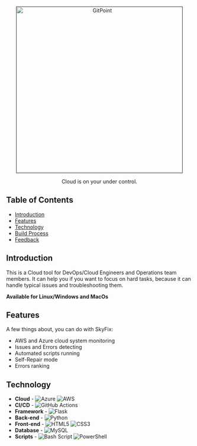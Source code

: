 <p align="center">
  <a href="">
    <img alt="GitPoint" title="GitPoint" src="https://github.com/user-attachments/assets/88845961-0ca1-4fb8-b599-9b3adeb239c5" width="450">
  </a>
</p>

<p align="center">
  Cloud is on your under control.

## Table of Contents

- [Introduction](#introduction)
- [Features](#features)
- [Technology](#technology)
- [Build Process](#build-process)
- [Feedback](#feedback)


## Introduction

This is a Cloud tool for DevOps/Cloud Engineers and Operations team members.
It can help you if you want to focus on hard tasks, because it can handle typical issues and troubleshooting them.

**Available for Linux/Windows and MacOs**

## Features

A few things about, you can do with SkyFix:

* AWS and Azure cloud system monitoring
* Issues and Errors detecting
* Automated scripts running
* Self-Repair mode
* Errors ranking

## Technology
* **Cloud** - ![Azure](https://img.shields.io/badge/azure-%230072C6.svg?style=for-the-badge&logo=microsoftazure&logoColor=white) ![AWS](https://img.shields.io/badge/AWS-%23FF9900.svg?style=for-the-badge&logo=amazon-aws&logoColor=white)
* **CI/CD** - ![GitHub Actions](https://img.shields.io/badge/github%20actions-%232671E5.svg?style=for-the-badge&logo=githubactions&logoColor=white)
* **Framework** - ![Flask](https://img.shields.io/badge/flask-%23000.svg?style=for-the-badge&logo=flask&logoColor=white)
* **Back-end** - ![Python](https://img.shields.io/badge/python-3670A0?style=for-the-badge&logo=python&logoColor=ffdd54)
* **Front-end** - ![HTML5](https://img.shields.io/badge/html5-%23E34F26.svg?style=for-the-badge&logo=html5&logoColor=white) ![CSS3](https://img.shields.io/badge/css3-%231572B6.svg?style=for-the-badge&logo=css3&logoColor=white)
* **Database** - ![MySQL](https://img.shields.io/badge/mysql-4479A1.svg?style=for-the-badge&logo=mysql&logoColor=white)
* **Scripts** - ![Bash Script](https://img.shields.io/badge/bash_script-%23121011.svg?style=for-the-badge&logo=gnu-bash&logoColor=white) ![PowerShell](https://img.shields.io/badge/PowerShell-%235391FE.svg?style=for-the-badge&logo=powershell&logoColor=white)



